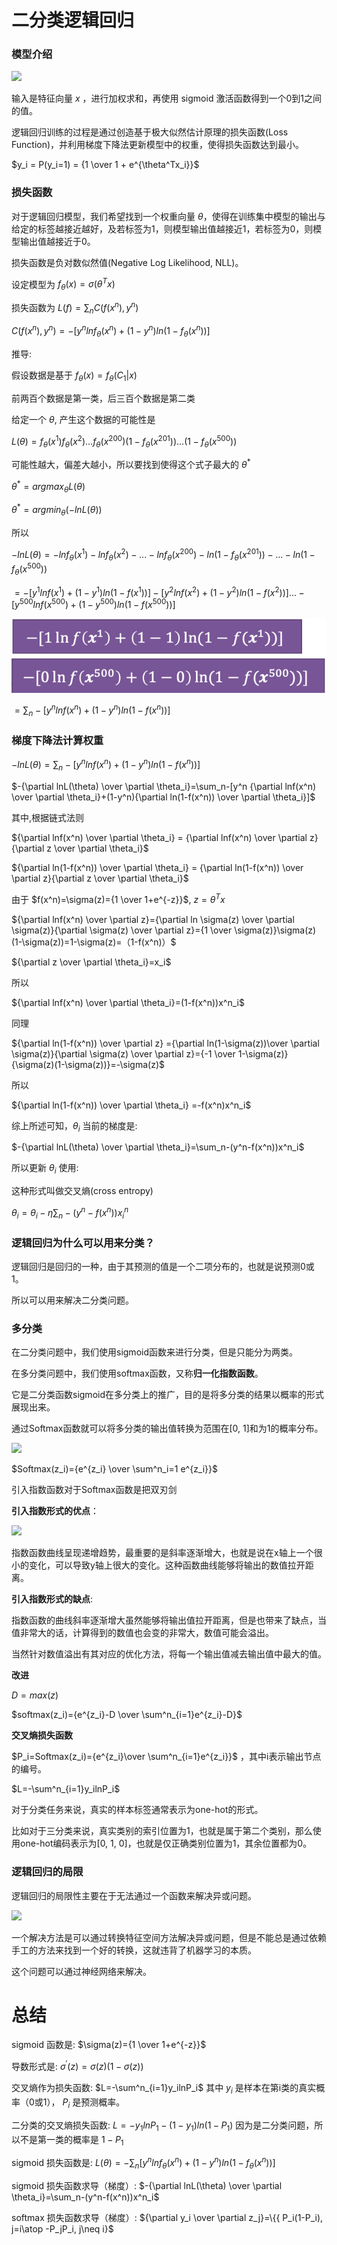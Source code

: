# 二分类逻辑回归

### 模型介绍

![](https://pic1.zhimg.com/v2-041e6fb0eb46dbca7ed1107abf108cd4_r.jpg)

输入是特征向量 $x$ ，进行加权求和，再使用 sigmoid 激活函数得到一个0到1之间的值。

逻辑回归训练的过程是通过创造基于极大似然估计原理的损失函数(Loss Function)，并利用梯度下降法更新模型中的权重，使得损失函数达到最小。

$y_i = P(y_i=1) = {1 \over 1 + e^{\theta^Tx_i}}$

### 损失函数

对于逻辑回归模型，我们希望找到一个权重向量 $\theta$，使得在训练集中模型的输出与给定的标签越接近越好，及若标签为1，则模型输出值越接近1，若标签为0，则模型输出值越接近于0。

损失函数是负对数似然值(Negative Log Likelihood, NLL)。

设定模型为 $f_{\theta}(x)=\sigma(\theta^Tx)$

损失函数为 $L(f)=\sum_nC(f(x^n),y^n)$

$C(f(x^n),y^n)=-[y^nlnf_{\theta}(x^n)+(1-y^n)ln(1-f_{\theta}(x^n))]$

推导:

假设数据是基于 $f_{\theta}(x)=f_{\theta}(C_1|x)$

前两百个数据是第一类，后三百个数据是第二类

给定一个 $\theta$, 产生这个数据的可能性是

$L(\theta)=f_{\theta}(x^1)f_{\theta}(x^2)...f_{\theta}(x^{200})(1-f_{\theta}(x^{201}))...(1-f_{\theta}(x^{500}))$

可能性越大，偏差大越小，所以要找到使得这个式子最大的 $\theta^*$

$\theta^* = argmax_{\theta} L(\theta)$

$\theta^*=argmin_{\theta} (-lnL(\theta))$

所以

$-lnL(\theta)=-lnf_{\theta}(x^1)-lnf_{\theta}(x^2)-...-lnf_{\theta}(x^{200})-ln(1-f_{\theta}(x^{201}))-...-ln(1-f_{\theta}(x^{500}))$

$=-[y^{1}lnf(x^{1})+(1-y^{1})ln(1-f(x^{1}))]-[y^{2}lnf(x^{2})+(1-y^{2})ln(1-f(x^{2}))]...-[y^{500}lnf(x^{500})+(1-y^{500})ln(1-f(x^{500}))]$

![image.png](./assets/image.png)

$=\sum_n-[y^nlnf(x^n)+(1-y^n)ln(1-f(x^n))]$

### 梯度下降法计算权重

$-lnL(\theta)=\sum_n-[y^nlnf(x^n)+(1-y^n)ln(1-f(x^n))]$

$-{\partial lnL(\theta) \over \partial \theta_i}=\sum_n-[y^n {\partial lnf(x^n) \over \partial \theta_i}+(1-y^n){\partial ln(1-f(x^n)) \over \partial \theta_i}]$

其中,根据链式法则

${\partial lnf(x^n) \over \partial \theta_i} = {\partial lnf(x^n) \over \partial z}{\partial z \over \partial \theta_i}$

${\partial ln(1-f(x^n)) \over \partial \theta_i} = {\partial ln(1-f(x^n)) \over \partial z}{\partial z \over \partial \theta_i}$

由于 $f(x^n)=\sigma(z)={1 \over 1+e^{-z}}$, $z=\theta^Tx$

${\partial lnf(x^n) \over \partial z}={\partial ln \sigma(z) \over \partial \sigma(z)}{\partial \sigma(z) \over \partial z}={1 \over \sigma(z)}\sigma(z)(1-\sigma(z))=1-\sigma(z)=（1-f(x^n)）$

${\partial z \over \partial \theta_i}=x_i$

所以

${\partial lnf(x^n) \over \partial \theta_i}=(1-f(x^n))x^n_i$

同理

${\partial ln(1-f(x^n)) \over \partial z} ={\partial ln(1-\sigma(z))\over \partial \sigma(z)}{\partial \sigma(z) \over \partial z}={-1 \over 1-\sigma(z)}{\sigma(z)(1-\sigma(z))}=-\sigma(z)$

所以

${\partial ln(1-f(x^n)) \over \partial \theta_i} =-f(x^n)x^n_i$

综上所述可知，$\theta_i$ 当前的梯度是:

$-{\partial lnL(\theta) \over \partial \theta_i}=\sum_n-(y^n-f(x^n))x^n_i$

所以更新 $\theta_i$ 使用:

这种形式叫做交叉熵(cross entropy)

$\theta_i=\theta_i-\eta\sum_n-(y^n-f(x^n))x^n_i$

### 逻辑回归为什么可以用来分类？

逻辑回归是回归的一种，由于其预测的值是一个二项分布的，也就是说预测0或1。

所以可以用来解决二分类问题。

### 多分类

在二分类问题中，我们使用sigmoid函数来进行分类，但是只能分为两类。

在多分类问题中，我们使用softmax函数，又称**归一化指数函数**。

它是二分类函数sigmoid在多分类上的推广，目的是将多分类的结果以概率的形式展现出来。

通过Softmax函数就可以将多分类的输出值转换为范围在[0, 1]和为1的概率分布。

![](https://img-blog.csdnimg.cn/3a3305ab28b246aa8ec0e99511229e9b.png)

$Softmax(z_i)={e^{z_i} \over \sum^n_i=1 e^{z_i}}$

引入指数函数对于Softmax函数是把双刃剑

**引入指数形式的优点**：

![](https://pic1.zhimg.com/80/v2-4713030292e18a363e036f560ed67aa8_720w.webp)

指数函数曲线呈现递增趋势，最重要的是斜率逐渐增大，也就是说在x轴上一个很小的变化，可以导致y轴上很大的变化。这种函数曲线能够将输出的数值拉开距离。

**引入指数形式的缺点**:

指数函数的曲线斜率逐渐增大虽然能够将输出值拉开距离，但是也带来了缺点，当值非常大的话，计算得到的数值也会变的非常大，数值可能会溢出。

当然针对数值溢出有其对应的优化方法，将每一个输出值减去输出值中最大的值。

**改进**

$D=max(z)$

$softmax(z_i)={e^{z_i}-D \over \sum^n_{i=1}e^{z_i}-D}$

**交叉熵损失函数**

$P_i=Softmax(z_i)={e^{z_i}\over \sum^n_{i=1}e^{z_i}}$ ，其中i表示输出节点的编号。

$L=-\sum^n_{i=1}y_ilnP_i$

对于分类任务来说，真实的样本标签通常表示为one-hot的形式。

比如对于三分类来说，真实类别的索引位置为1，也就是属于第二个类别，那么使用one-hot编码表示为[0, 1, 0]，也就是仅正确类别位置为1，其余位置都为0。

### 逻辑回归的局限

逻辑回归的局限性主要在于无法通过一个函数来解决异或问题。

![](https://pic2.zhimg.com/80/v2-7226dfadee55a4f72f2da45bfd9a3c89_720w.webp)

一个解决方法是可以通过转换特征空间方法解决异或问题，但是不能总是通过依赖手工的方法来找到一个好的转换，这就违背了机器学习的本质。

这个问题可以通过神经网络来解决。

# 总结

sigmoid 函数是: $\sigma(z)={1 \over 1+e^{-z}}$

导数形式是: $\sigma^{'}(z)=\sigma(z)(1-\sigma(z))$

交叉熵作为损失函数: $L=-\sum^n_{i=1}y_ilnP_i$ 其中 $y_i$ 是样本在第i类的真实概率（0或1）， $P_i$ 是预测概率。

二分类的交叉熵损失函数: $L=-y_1lnP_1-(1-y_1)ln(1-P_1)$ 因为是二分类问题，所以不是第一类的概率是 $1-P_1$

sigmoid 损失函数是: $L(\theta)=-\sum_n[y^nlnf_{\theta}(x^n)+(1-y^n)ln(1-f_{\theta}(x^n))]$

sigmoid 损失函数求导（梯度）: $-{\partial lnL(\theta) \over \partial \theta_i}=\sum_n-(y^n-f(x^n))x^n_i$

softmax 损失函数求导（梯度）: ${\partial y_i \over \partial z_j}=\{{ P_i(1-P_i), j=i\atop -P_jP_i, j\neq i}$
